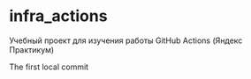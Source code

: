 # infra_actions
Учебный проект для изучения работы GitHub Actions (Яндекс Практикум)

The first local commit
